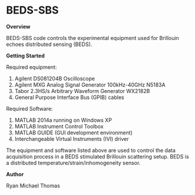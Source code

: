# BEDS-SBS

**Overview**

BEDS-SBS code controls the experimental equipment used for Brillouin echoes distributed sensing (BEDS).
 
**Getting Started**

Required equipment:

1. Agilent DS081204B Oscilloscope
2. Agilent MXG Analog Signal Generator 100kHz-40GHz N5183A
3. Tabor 2.3HS/s Arbitrary Waveform Generator WX2182B
4. General Purpose Interface Bus (GPIB) cables

Required Software:

1. MATLAB 2014a running on Windows XP
2. MATLAB Instrument Control Toolbox
3. MATLAB GUIDE (GUI development environment)
4. Interchangeable Virtual Instruments (IVI) driver
 
The equipment and software listed above are used to control the data acquisition process in a BEDS stimulated Brillouin scattering setup. BEDS is a distributed temperature/strain/inhomogeneity sensor.
 
**Author** 

Ryan Michael Thomas
